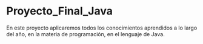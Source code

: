 # Proyecto_Final_Java
En este proyecto aplicaremos todos los conocimientos aprendidos a lo largo del año, en la materia de programación, en el lenguaje de Java.
